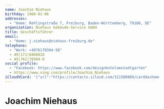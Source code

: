 ```yaml
---
name: Joachim Niehaus
birthday: 1968-01-06
addresses:
  - "Home: Rehlingstraße 7, Freiburg, Baden-Württemberg, 79100, DE"
organization: Niehaus Gebäude-Service GmbH
title: Geschäftsführer
email:
  - "Home: j.niehaus@niehaus-freiburg.de"
telephone:
  - "Work: +4976170304-50"
  - 49|171|6866810
  - 49|761|70304-0
social profile:
  - "Facebook: https://www.facebook.com/designhotelamstadtgarten"
  - https://www.xing.com/profile/Joachim_Niehaus
iCloudVCard: '{"url":"https://contacts.icloud.com/311500889/carddavhome/card/MmZiMmY4YzktYzRjNy00ZWE0LWJkNjktNzUxMjg5ZmRkNGZm.vcf","etag":"\"kmfhc9ca\"","data":"BEGIN:VCARD\r\nVERSION:3.0\r\nFN:\r\nN:Niehaus;Joachim;;;\r\nUID:2fb2f8c9-c4c7-4ea4-bd69-751289fdd4ff\r\nBDAY;VALUE=date:1968-01-06\r\nADR;TYPE=HOME:;;Rehlingstraße 7;Freiburg;Baden-Württemberg;79100;DE;\r\nWP1.X-ABLABEL:Work\r\nWP2.X-ABLABEL:Work\r\nWP3.X-ABLABEL:Work\r\nWP4.X-ABLABEL:Work\r\nitem0.X-ABLABEL:xing\r\nPRODID:ez-vcard 0.9.13-fc\r\nREV:2025-04-03T22:10:06Z\r\nORG:Niehaus Gebäude-Service GmbH;\r\nTITLE:Geschäftsführer\r\nEMAIL;TYPE=HOME:j.niehaus@niehaus-freiburg.de\r\nPHOTO;VALUE=uri:https://gateway.icloud.com/contacts/311500889/ck/card/7b5b6\r\n 7dc82ba00a62b013aca684f1a6c\r\nTEL;TYPE=WORK:+4976170304-50\r\nTEL:49|171|6866810\r\nTEL:49|761|70304-0\r\nX-SOCIALPROFILE;TYPE=facebook;X-USER=designhotelamstadtgarten;X-USERID=1000\r\n 00038730033;X-DISPLAYNAME=Joachim Niehaus:https://www.facebook.com/designho\r\n telamstadtgarten\r\nitem0.X-SOCIALPROFILE;X-USER=Joachim_Niehaus:https://www.xing.com/profile/J\r\n oachim_Niehaus\r\nEND:VCARD"}'
---
```

# Joachim Niehaus